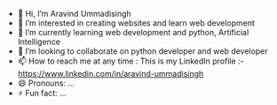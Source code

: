 - 👋 Hi, I’m Aravind Ummadisingh
- 👀 I’m interested in creating websites and learn web development 
- 🌱 I’m currently learning web development and python, Artificial Intelligence 
- 💞️ I’m looking to collaborate on python developer and web developer 
- 📫 How to reach me at any time : This is my LinkedIn profile :-  https://www.linkedin.com/in/aravind-ummadisingh
- 😄 Pronouns: ...
- ⚡ Fun fact: ...

<!---
AravindUmmadisingh/AravindUmmadisingh is a ✨ special ✨ repository because its `README.md` (this file) appears on your GitHub profile.
You can click the Preview link to take a look at your changes.
--->
